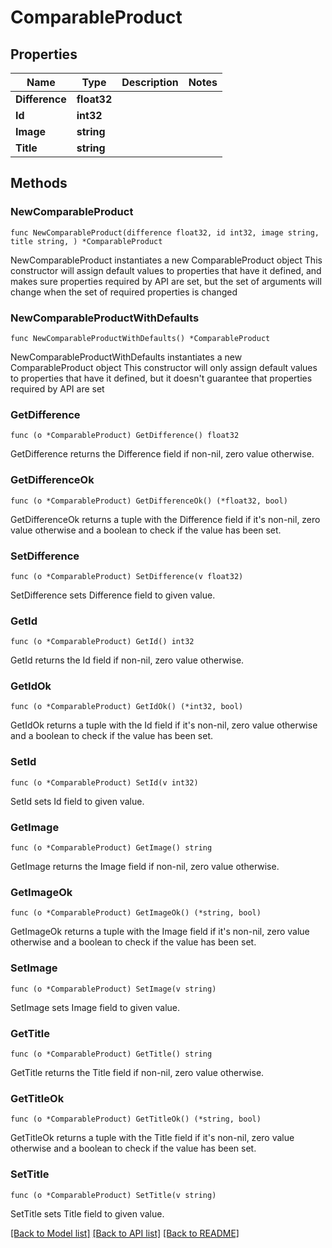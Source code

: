 # ComparableProduct

## Properties

Name | Type | Description | Notes
------------ | ------------- | ------------- | -------------
**Difference** | **float32** |  | 
**Id** | **int32** |  | 
**Image** | **string** |  | 
**Title** | **string** |  | 

## Methods

### NewComparableProduct

`func NewComparableProduct(difference float32, id int32, image string, title string, ) *ComparableProduct`

NewComparableProduct instantiates a new ComparableProduct object
This constructor will assign default values to properties that have it defined,
and makes sure properties required by API are set, but the set of arguments
will change when the set of required properties is changed

### NewComparableProductWithDefaults

`func NewComparableProductWithDefaults() *ComparableProduct`

NewComparableProductWithDefaults instantiates a new ComparableProduct object
This constructor will only assign default values to properties that have it defined,
but it doesn't guarantee that properties required by API are set

### GetDifference

`func (o *ComparableProduct) GetDifference() float32`

GetDifference returns the Difference field if non-nil, zero value otherwise.

### GetDifferenceOk

`func (o *ComparableProduct) GetDifferenceOk() (*float32, bool)`

GetDifferenceOk returns a tuple with the Difference field if it's non-nil, zero value otherwise
and a boolean to check if the value has been set.

### SetDifference

`func (o *ComparableProduct) SetDifference(v float32)`

SetDifference sets Difference field to given value.


### GetId

`func (o *ComparableProduct) GetId() int32`

GetId returns the Id field if non-nil, zero value otherwise.

### GetIdOk

`func (o *ComparableProduct) GetIdOk() (*int32, bool)`

GetIdOk returns a tuple with the Id field if it's non-nil, zero value otherwise
and a boolean to check if the value has been set.

### SetId

`func (o *ComparableProduct) SetId(v int32)`

SetId sets Id field to given value.


### GetImage

`func (o *ComparableProduct) GetImage() string`

GetImage returns the Image field if non-nil, zero value otherwise.

### GetImageOk

`func (o *ComparableProduct) GetImageOk() (*string, bool)`

GetImageOk returns a tuple with the Image field if it's non-nil, zero value otherwise
and a boolean to check if the value has been set.

### SetImage

`func (o *ComparableProduct) SetImage(v string)`

SetImage sets Image field to given value.


### GetTitle

`func (o *ComparableProduct) GetTitle() string`

GetTitle returns the Title field if non-nil, zero value otherwise.

### GetTitleOk

`func (o *ComparableProduct) GetTitleOk() (*string, bool)`

GetTitleOk returns a tuple with the Title field if it's non-nil, zero value otherwise
and a boolean to check if the value has been set.

### SetTitle

`func (o *ComparableProduct) SetTitle(v string)`

SetTitle sets Title field to given value.



[[Back to Model list]](../README.md#documentation-for-models) [[Back to API list]](../README.md#documentation-for-api-endpoints) [[Back to README]](../README.md)


